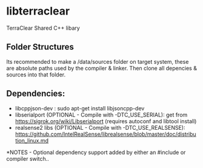 # libterraclear

TerraClear Shared C++ libary

Folder Structures
------------------
Its recommended to make a /data/sources folder on target system, these are absolute paths
used by the compiler & linker. Then clone all depencies & sources into that folder.

Dependencies:
----------------
- libcppjson-dev :  sudo apt-get install libjsoncpp-dev
- libserialport (OPTIONAL - Compile with -DTC_USE_SERIAL): get from https://sigrok.org/wiki/Libserialport (requires autoconf and libtool install)
- realsense2 libs  (OPTIONAL - Compile with -DTC_USE_REALSENSE): https://github.com/IntelRealSense/librealsense/blob/master/doc/distribution_linux.md

*NOTES - Optional dependency support added by either an #include or compiler switch..